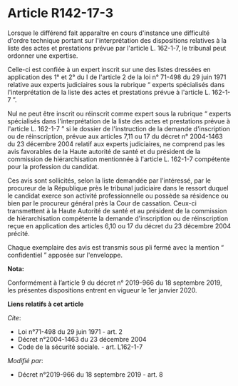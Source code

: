 # Article R142-17-3

Lorsque le différend fait apparaître en cours d'instance une difficulté d'ordre technique portant sur l'interprétation des
dispositions relatives à la liste des actes et prestations prévue par l'article L. 162-1-7, le tribunal peut ordonner une
expertise. 

Celle-ci est confiée à un expert inscrit sur une des listes dressées en application des  1° et 2° du I de l'article 2 de la
loi n° 71-498 du 29 juin 1971  relative aux experts judiciaires sous la rubrique “ experts spécialisés dans l'interprétation
de la liste des actes et prestations prévue à l'article L. 162-1-7 ”. 

Nul ne peut être inscrit ou réinscrit comme expert sous la rubrique “ experts spécialisés dans l'interprétation de la liste
des actes et prestations prévue à l'article L. 162-1-7 ” si le dossier de l'instruction de la demande d'inscription ou de
réinscription, prévue aux articles 7,11 ou  17 du décret n° 2004-1463 du 23 décembre 2004 relatif aux experts judiciaires, ne
comprend pas les avis favorables de la Haute autorité de santé et du président de la commission de hiérarchisation mentionnée
à l'article L. 162-1-7 compétente pour la profession du candidat. 

Ces avis sont sollicités, selon la liste demandée par l'intéressé, par le procureur de la République près le   tribunal
judiciaire dans le ressort duquel le candidat exerce son activité professionnelle ou possède sa résidence ou bien par le
procureur général près la Cour de cassation. Ceux-ci transmettent à la Haute Autorité de santé et au président de la
commission de hiérarchisation compétente la demande d'inscription ou de réinscription reçue en application des articles 6,10
ou 17 du décret du 23 décembre 2004 précité. 

Chaque exemplaire des avis est transmis sous pli fermé avec la mention “ confidentiel ” apposée sur l'enveloppe.

**Nota:**

Conformément à l’article 9 du décret n° 2019-966 du 18 septembre 2019, les présentes dispositions entrent en vigueur le 1er
janvier 2020.

**Liens relatifs à cet article**

_Cite_:

  - Loi n°71-498 du 29 juin 1971 - art. 2
  - Décret n°2004-1463 du 23 décembre 2004
  - Code de la sécurité sociale. - art. L162-1-7

_Modifié par_:

  - Décret n°2019-966 du 18 septembre 2019 - art. 8
